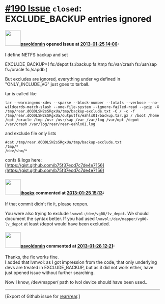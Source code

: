 [\#190 Issue](https://github.com/rear/rear/issues/190) `closed`: EXCLUDE\_BACKUP entries ignored
================================================================================================

#### <img src="https://avatars.githubusercontent.com/u/1576908?v=4" width="50">[pavoldomin](https://github.com/pavoldomin) opened issue at [2013-01-25 14:06](https://github.com/rear/rear/issues/190):

I define NETFS backup and set

EXCLUDE\_BACKUP=( fs:/depot fs:/backup fs:/tmp fs:/var/crash fs:/usr/sap
fs:/oracle fs:/sapdb )

But excludes are ignored, everything under vg defined in
"ONLY\_INCLUDE\_VG" just goes to tarball.

tar is called like

    tar --warning=no-xdev --sparse --block-number --totals --verbose --no-wildcards-match-slash --one-file-system --ignore-failed-read --gzip -X /tmp/rear.dOQ0LSN2sSRgxUa/tmp/backup-exclude.txt -C / -c -f /tmp/rear.dOQ0LSN2sSRgxUa/outputfs/eahlx01/backup.tar.gz / /boot /home /opt /oracle /tmp /usr /usr/sap /var /var/log /var/opt /depot /var/crash /var/log/rear/rear-eahlx01.log

and exclude file only lists

    #cat /tmp/rear.dOQ0LSN2sSRgxUa/tmp/backup-exclude.txt
    /tmp/*
    /dev/shm/*

confs & logs here:  
[https://gist.github.com/b75f37ecd7c7de4e7156](https://gist.github.com/b75f37ecd7c7de4e7156)

#### <img src="https://avatars.githubusercontent.com/u/783473?v=4" width="50">[jhoekx](https://github.com/jhoekx) commented at [2013-01-25 15:13](https://github.com/rear/rear/issues/190#issuecomment-12704550):

If that commit didn't fix it, please reopen.

You were also trying to exclude `lvmvol:/dev/vg00/lv_depot`. We should
document the syntax better. If you had used
`lvmvol:/dev/mapper/vg00-lv_depot` at least /depot would have been
excluded.

#### <img src="https://avatars.githubusercontent.com/u/1576908?v=4" width="50">[pavoldomin](https://github.com/pavoldomin) commented at [2013-01-28 12:21](https://github.com/rear/rear/issues/190#issuecomment-12779399):

Thanks, the fix works fine.  
I added that lvmvol: as I got impression from the code, that only
underlying devs are treated in EXCLUDE\_BACKUP, but as it did not work
either, have just opened issue without further searching.

Now I know, /dev/mapper/ path to lvol device should have been used..

------------------------------------------------------------------------

\[Export of Github issue for
[rear/rear](https://github.com/rear/rear).\]
